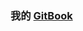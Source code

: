 
### 我的 [GitBook](https://yangzhiquan.github.io/) 


<!-- 最近更新：
* [Objective-C的闭包与泛型](./iOS/ClosureAndGeneric.md)
* [iOS单元测试](./CleanCoder/iOS-Unit-Testing.md)

## 目录

| 年份 |  文章 |
|:-------:|:------|
| 2021 |  [Objective-C的闭包与泛型](./iOS/ClosureAndGeneric.md) <br> [iOS单元测试](./CleanCoder/iOS-Unit-Testing.md) |



    学而不思则惘，思而不学则殆 -->

<!-- ## 微信公众号 
![](https://github.com/xxx.png)
-->

<!-- #### Sharing
<a rel="license" href="http://creativecommons.org/licenses/by/4.0/"><img alt="知识共享许可协议" style="border-width:0" src="https://i.creativecommons.org/l/by/4.0/88x31.png" /></a><br />以上文档由 <a xmlns:cc="http://creativecommons.org/ns#" href="https://github.com/yangzhiquan/yangzhiquan.github.io" property="cc:attributionName" rel="cc:attributionURL">yvan</a> 编写，转载请遵循<a rel="license" href="http://creativecommons.org/licenses/by/4.0/">知识共享许可协议</a> -->

<!-- ### 关于我
移动端开发，会点前端. -->
